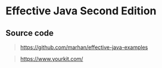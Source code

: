 # Effective Java Second Edition

## Source code

> https://github.com/marhan/effective-java-examples

> https://www.yourkit.com/